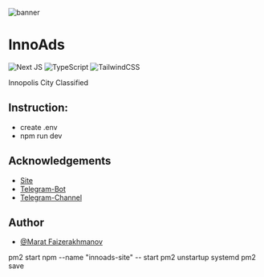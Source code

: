 ![banner](https://innoads.ru/icons/icon-512x512.png)

# InnoAds

![Next JS](https://img.shields.io/badge/Next-black?style=for-the-badge&logo=next.js&logoColor=white)
![TypeScript](https://img.shields.io/badge/typescript-%23007ACC.svg?style=for-the-badge&logo=typescript&logoColor=white)
![TailwindCSS](https://img.shields.io/badge/tailwindcss-%2338B2AC.svg?style=for-the-badge&logo=tailwind-css&logoColor=white)

Innopolis City Classified

## Instruction:

- create .env
- npm run dev

## Acknowledgements

- [Site](https://innoads.ru)
- [Telegram-Bot](https://t.me/InnoAdsHelpBot)
- [Telegram-Channel](https://t.me/innoads)

## Author

- [@Marat Faizerakhmanov](https://www.github.com/maratismodest)

pm2 start npm --name "innoads-site" -- start
pm2 unstartup systemd
pm2 save
